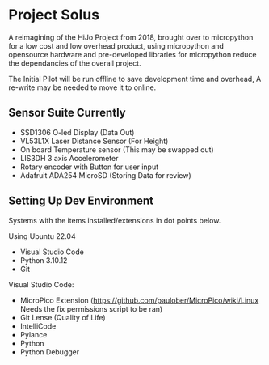
# Project Solus

A reimagining of the HiJo Project from 2018, brought over to micropython for a low cost and low overhead product, using micropython and opensource hardware and pre-developed libraries for micropython reduce the dependancies of the overall project.

The Initial Pilot will be run offline to save development time and overhead, A re-write may be needed to move it to online.




## Sensor Suite Currently

- SSD1306 O-led Display (Data Out)
- VL53L1X Laser Distance Sensor (For Height)
- On board Temperature sensor (This may be swapped out)
- LIS3DH 3 axis Accelerometer
- Rotary encoder with Button for user input
- Adafruit ADA254 MicroSD (Storing Data for review)

## Setting Up Dev Environment
Systems with the items installed/extensions in dot points below.

Using Ubuntu 22.04
 - Visual Studio Code
 - Python 3.10.12
 - Git
 

Visual Studio Code:
- MicroPico Extension (https://github.com/paulober/MicroPico/wiki/Linux Needs the fix permissions script to be ran)
- Git Lense (Quality of Life)
- IntelliCode
- Pylance
- Python
- Python Debugger
